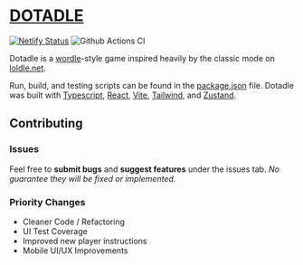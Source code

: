 # [DOTADLE](https://dotadle.netlify.app/)

[![Netlify Status](https://api.netlify.com/api/v1/badges/0d7eca1c-5e02-4a09-bb47-da94195bedcb/deploy-status)](https://app.netlify.com/sites/dotadle/deploys)
![Github Actions CI](https://github.com/leskaa/dotadle/actions/workflows/vitest-ci.yml/badge.svg)

Dotadle is a [wordle](https://en.wikipedia.org/wiki/Wordle)-style game inspired heavily by the classic mode on [loldle.net](https://loldle.net/).

Run, build, and testing scripts can be found in the [package.json](https://github.com/leskaa/dotadle/blob/main/package.json) file. Dotadle was built with [Typescript](https://github.com/microsoft/TypeScript), [React](https://github.com/facebook/react), [Vite](https://github.com/vitejs/vite), [Tailwind](https://github.com/tailwindlabs/tailwindcss), and [Zustand](https://github.com/pmndrs/zustand).


## Contributing

### Issues
Feel free to **submit bugs** and **suggest features** under the issues tab. *No guarantee they will be fixed or implemented.*

### Priority Changes
- Cleaner Code / Refactoring
- UI Test Coverage
- Improved new player instructions
- Mobile UI/UX Improvements
